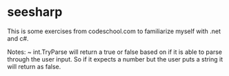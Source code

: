 # seesharp


This is some exercises from codeschool.com to familiarize myself with .net and c#.

Notes:
~ int.TryParse will return a true or false based on if it is able to parse through the user input.  So if it expects a number but the user puts a string it will return as false. 




